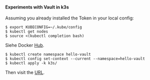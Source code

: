 #### Experiments with Vault in k3s

Assuming you already installed the Token in your local config:

    $ export KUBECONFIG=~/.kube/config
    $ kubectl get nodes
    $ source <(kubectl completion bash)

Siehe Docker [Hub](https://hub.docker.com/_/vault).

    $ kubectl create namespace hello-vault
    $ kubectl config set-context --current --namespace=hello-vault
    $ kubectl apply -k k3s/

Then visit the [URL](https://vault.localhost).
